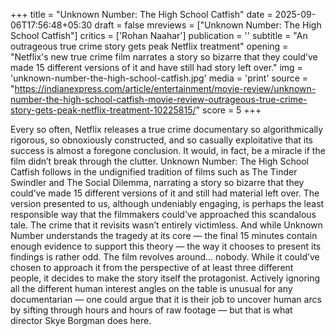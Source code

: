 +++
title = "Unknown Number: The High School Catfish"
date = 2025-09-06T17:56:48+05:30
draft = false
mreviews = ["Unknown Number: The High School Catfish"]
critics = ['Rohan Naahar']
publication = ''
subtitle = "An outrageous true crime story gets peak Netflix treatment"
opening = "Netflix's new true crime film narrates a story so bizarre that they could’ve made 15 different versions of it and have still had story left over."
img = 'unknown-number-the-high-school-catfish.jpg'
media = 'print'
source = "https://indianexpress.com/article/entertainment/movie-review/unknown-number-the-high-school-catfish-movie-review-outrageous-true-crime-story-gets-peak-netflix-treatment-10225815/"
score = 5
+++

Every so often, Netflix releases a true crime documentary so algorithmically rigorous, so obnoxiously constructed, and so casually exploitative that its success is almost a foregone conclusion. It would, in fact, be a miracle if the film didn’t break through the clutter. Unknown Number: The High School Catfish follows in the undignified tradition of films such as The Tinder Swindler and The Social Dilemma, narrating a story so bizarre that they could’ve made 15 different versions of it and still had material left over. The version presented to us, although undeniably engaging, is perhaps the least responsible way that the filmmakers could’ve approached this scandalous tale. The crime that it revisits wasn’t entirely victimless. And while Unknown Number understands the tragedy at its core — the final 15 minutes contain enough evidence to support this theory — the way it chooses to present its findings is rather odd. The film revolves around… nobody. While it could’ve chosen to approach it from the perspective of at least three different people, it decides to make the story itself the protagonist. Actively ignoring all the different human interest angles on the table is unusual for any documentarian — one could argue that it is their job to uncover human arcs by sifting through hours and hours of raw footage — but that is what director Skye Borgman does here.
